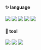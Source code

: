 #### ✨ language
<img src="https://img.shields.io/badge/C-A8B9CC?style=flat-square&logo=C&logoColor=000000"/> <img src="https://img.shields.io/badge/Java-FF9E0F?style=flat-square&logo=Java&logoColor=000000"/> <img src="https://img.shields.io/badge/HTML5-E34F26?style=flat-square&logo=HTML5&logoColor=000000"/> <img src="https://img.shields.io/badge/JavaScript-F7DF1E?style=flat-square&logo=JavaScript&logoColor=000000"/> <img src="https://img.shields.io/badge/CSS3-1572B6?style=flat-square&logo=CSS3&logoColor=000000"/>
#### 🤍 tool
<img src="https://img.shields.io/badge/Eclipse IDE-2C225?style=flat-square&logo=Eclipse IDE&logoColor=000000"/> <img src="https://img.shields.io/badge/Visual Studio-5C2D91?style=flat-square&logo=Visual Studio&logoColor=000000"/> <img src="https://img.shields.io/badge/Visual Studio Code-007ACC?style=flat-square&logo=Visual Studio Code&logoColor=000000"/> 
